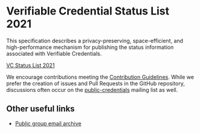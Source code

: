 # Verifiable Credential Status List 2021

This specification describes a privacy-preserving, space-efficient, and
high-performance mechanism for publishing the status information
associated with Verifiable Credentials.

[VC Status List 2021](https://w3c.github.io/vc-status-list-2021/)

We encourage contributions meeting the [Contribution
Guidelines](CONTRIBUTING.md).  While we prefer the creation of issues
and Pull Requests in the GitHub repository, discussions often occur
on the
[public-credentials](http://lists.w3.org/Archives/Public/public-credentials/)
mailing list as well.

## Other useful links

* [Public group email archive](https://lists.w3.org/Archives/Public/public-credentials/)
